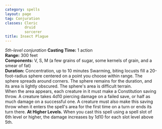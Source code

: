```yaml
---
category: spells
layout: page
tag: Conjuration
classes: Cleric
         druid
         sorcerer
title: Insect Plague 
---
```

_5th-level conjuration_ 
**Casting Time:** 1 action    
**Range:** 300 feet    
**Components:** V, S, M (a few grains of sugar, some kernels of grain, and a smear of fat)    
**Duration:** Concentration, up to 10 minutes 
Swarming, biting locusts fill a 20-foot-radius sphere centered on a point you choose within range. The sphere spreads around corners. The sphere remains for the duration, and its area is lightly obscured. The sphere's area is difficult terrain.    
When the area appears, each creature in it must make a Constitution saving throw. A creature takes 4d10 piercing damage on a failed save, or half as much damage on a successful one. A creature must also make this saving throw when it enters the spell's area for the first time on a turn or ends its turn there. 
**At Higher Levels.** When you cast this spell using a spell slot of 6th level or higher, the damage increases by 1d10 for each slot level above 5th. 